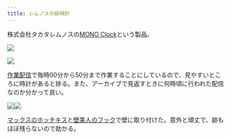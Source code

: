 ```yaml
---
title: レムノスの掛時計
---
```

株式会社タカタレムノスの[MONO Clock](https://www.amazon.co.jp/dp/B004UIT8BK)という製品。

![](https://lh6.googleusercontent.com/2xDLOvsQX-ufkeJJiUVnT_dAmkgFytBw6FspP-0EsGUoyYpAkI2-1oG1oU9eFLlG0pujpaQLDHc3YT_z6BeIZlb4HbDOL6gd1YZpj9ohNiPa8DhC6AdJaKhuFHBCWyT2SUUh_R_wR1mjzivK0canP5Wt3nG97Dc99tE_gtc0DeUYl3ypnuVTTfFhm5_E)

![](https://lh4.googleusercontent.com/0sNEkmFU6jGmlPvQoKRMVGJMYq6CcOX-RME00ofhk8bmeaT3DNyHx4WLuHeXQiNOYocABl3KfyQgGys-3KrNYXHLYsOFVZ8nZshujT7-c8oZVHA2dZgzfIoZDodS3xgDlZKf-AgZdGwH1AFa_UjrrvuggdLJMMeGCTrZ8pvOpcRCT0u3IqWrZ2pVPkIG)

[作業配信](https://www.youtube.com/channel/UC5s-KpSDGzxWPWNv94PnJHw)で毎時00分から50分まで作業することにしているので、見やすいところに時計があると捗る。また、アーカイブで見返すときに何時頃に行われた配信なのか分かって良い。

![](https://lh4.googleusercontent.com/RBK46qjtsRUmnpWfGAw5b668aqRL_aVbr40Q_vqxadwpXEZKqLylsW3UbHJ03K8VSEQxSXLwnkqjuXMU891vivRgiGj_TC1IXcNeYElSMAxTKLv6nfL0yxNHtEQjUjx-rjwL4R97KihhKEYTsrNljIDMqxEwI_N5JUSr72vY-qCsdeZG2Yyqnt-5qQcv)![](https://lh5.googleusercontent.com/uN0sn2IMPU0YOThUL8JjpNZGD-DNEmVdOVIV6KjGiIUTK5s1pcnm8TIPx9L8rYw3p76ifIMhzPnMk9sWgwOr9VbZ6n6rl6_15SsuERbmRivGRqzUtRTxA2GDLyKLiCFc-a1RXQRe5pIYTi9pSUWdvO0oYkIcm0N3WNG_9bByiSla1ufK8q1AFJKEGCCp)

[マックスのホッチキス](https://www.amazon.co.jp/dp/B000O9WRWG)と[壁美人のフック](https://www.amazon.co.jp/dp/B00CU78TDG)で壁に取り付けた。意外と頑丈で、跡もほぼ残らないので助かる。
